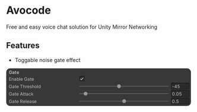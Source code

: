 # Avocode
Free and easy voice chat solution for Unity Mirror Networking
## Features
- Toggable noise gate effect
  
 ![noise gate](Media/NoiseGateInspector.png)
